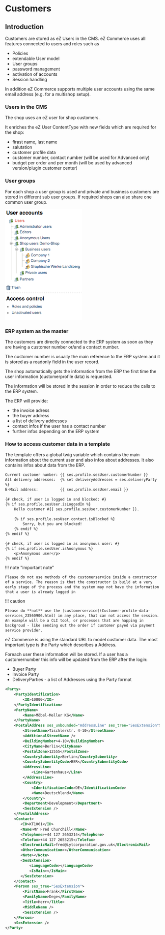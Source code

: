 # Customers

## Introduction

Customers are stored as eZ Users in the CMS. eZ Commerce uses all features connected to users and roles such as

- Policies
- extendable User model
- User groups
- password management
- activation of accounts
- Session handling

In addition eZ Commerce supports multiple user accounts using the same email address (e.g. for a multishop setup).

### Users in the CMS

The shop uses an eZ user for shop customers. 

It enriches the eZ User ContentType with new fields which are required for the shop:

- firast name, last name
- salutation
- customer profile data
- customer number, contact number (will be used for Advanced only)
- budget per order and per month (will be used by advanced version/plugin customer center)

### User groups

For each shop a user group is used and private and business customers are stored in different sub user groups. If required shops can also share one common user group.

![](../img/customers_1.png)

### ERP system as the master

The customers are directly connected to the ERP system as soon as they are having a customer number or/and a contact number. 

The customer number is usually the main reference to the ERP system and it is stored as a readonly field in the user record. 

The shop automatically gets the information from the ERP the first time the user information (customerprofile data) is requested.

The information will be stored in the session in order to reduce the calls to the ERP system.

The ERP will provide:

- the invoice adress
- the buyer address
- a list of delivery addresses
- contact infos if the user has a contact number
- further infos depending on the ERP system

### How to access customer data in a template

The template offers a global twig variable which contains the main information about the current user and also infos about addresses. It also contains infos about data from the ERP.

``` 
Current customer number: {{ ses.profile.sesUser.customerNumber }}
All delivery addresses:  {% set deliveryAddresses = ses.deliveryParty %}
E-Mail address:          {{ ses.profile.sesUser.email }}
  
{# check, if user is logged in and blocked: #}
{% if ses.profile.sesUser.isLoggedIn %}
    Hello customer #{{ ses.profile.sesUser.customerNumber }}.
  
    {% if ses.profile.sesUser.contact.isBlocked %}
        Sorry, but you are blocked!
    {% endif %}
{% endif %}
  
{# check, if user is logged in as anonymous user: #}
{% if ses.profile.sesUser.isAnonymous %}
    <p>Anonymous user</p>
{% endif %}
```

!!! note "Important note"

    Please do not use methods of the customerservice inside a constructor of a service. The reason is that the constructor is build at a very early stage of the process and the system may not have the information that a user is already logged in

!!! caution

    Please do **not** use the [customerservice](Customer-profile-data-services_23560906.html) in any place, that can not access the session. An example will be a CLI tool, or processes that are happing in backgroud - like sending out the order if customer payed via payment service provider.

eZ Commerce is using the standard UBL to model customer data. The most important type is the Party which describes a Address. 

Foreach user these information will be stored. If a user has a customernumber this info will be updated from the ERP after the login: 

  - Buyer Party
  - Invoice Party
  - DeliveryParties - a list of Addresses using the Party format 

``` xml
<Party>
    <PartyIdentification>
        <ID>10000</ID>
    </PartyIdentification>
    <PartyName>
        <Name>Möbel-Meller KG</Name>
    </PartyName>
    <PostalAddress ses_unbounded="AddressLine" ses_tree="SesExtension">
        <StreetName>Tischlerstr. 4-10</StreetName>
        <AdditionalStreetName />
        <BuildingNumber>4-10</BuildingNumber>
        <CityName>Berlin</CityName>
        <PostalZone>12555</PostalZone>
        <CountrySubentity>Berlin</CountrySubentity>
        <CountrySubentityCode>BER</CountrySubentityCode>
        <AddressLine>
            <Line>Gartenhaus</Line>
        </AddressLine>
        <Country>
            <IdentificationCode>DE</IdentificationCode>
            <Name>Deutschland</Name>
        </Country>
        <Department>Development</Department>
        <SesExtension />
    </PostalAddress>
    <Contact>
       <ID>KT1001</ID>
       <Name>Mr Fred Churchill</Name>
       <Telephone>+44 127 2653214</Telephone>
       <Telefax>+44 127 2653215</Telefax>
       <ElectronicMail>fred@iytcorporation.gov.uk</ElectronicMail>
       <OtherCommunication></OtherCommunication>
       <Note></Note>
       <SesExtension>
           <LanguageCode></LanguageCode>
           <IsMain></IsMain>
       </SesExtension>
    </Contact>
    <Person ses_tree="SesExtension">
        <FirstName>Frank</FirstName>
        <FamilyName>Dege</FamilyName>
        <Title>Herr</Title>
        <MiddleName />
        <SesExtension />
    </Person>
    <SesExtension />
</Party>
```
